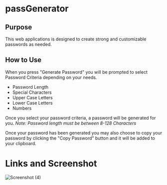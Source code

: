 # passGenerator

## Purpose

This web applications is designed to create strong and customizable passwords as needed.

## How to Use

When you press "Generate Password" you will be prompted to select Password Criteria depending on your needs.
- Password Length
- Special Characters
- Upper Case Letters
- Lower Case Letters
- Numbers

Once you select your password criteria, a password will be generated for you.
*Note: Password length must be between 8-128 Characters*

Once your password has been generated you may also choose to copy your password by clicking the "Copy Password" button and it will be added to your clipboard.

# Links and Screenshot

![Screenshot (4)](https://user-images.githubusercontent.com/78816702/118164582-e1fa6480-b3e8-11eb-8ca6-1c10a49f7764.png)
